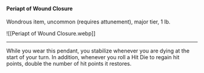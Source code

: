 #### Periapt of Wound Closure

Wondrous item, uncommon (requires attunement), major tier, 1 lb.

![[Periapt of Wound Closure.webp]]

---

While you wear this pendant, you stabilize whenever you are dying at the start of your turn. In addition, whenever you roll a Hit Die to regain hit points, double the number of hit points it restores.